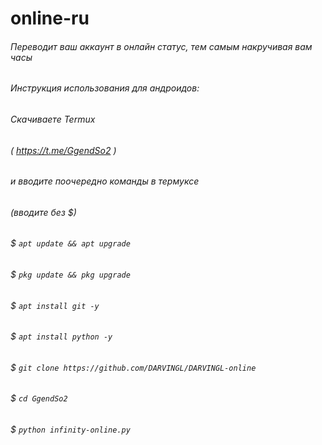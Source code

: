 # online-ru
###### Переводит ваш аккаунт в онлайн статус, тем самым накручивая вам часы
###### Инструкция использования для андроидов:
###### Скачиваете Termux
###### ( https://t.me/GgendSo2 )
###### и вводите поочередно команды в термуксе
###### (вводите без $)
###### $ ```apt update && apt upgrade```
###### $ ```pkg update && pkg upgrade```
###### $ ```apt install git -y```
###### $ ```apt install python -y```
###### $ ```git clone https://github.com/DARVINGL/DARVINGL-online```
###### $ ```cd GgendSo2```
###### $ ```python infinity-online.py```
